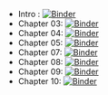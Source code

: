 - Intro     : [![Binder](https://mybinder.org/badge_logo.svg)](https://mybinder.org/v2/gh/Ziaeemehr/mndynamics/main?labpath=mndynamics%2Fexamples%2FIntro.ipynb)
- Chapter 03: [![Binder](https://mybinder.org/badge_logo.svg)](https://mybinder.org/v2/gh/Ziaeemehr/mndynamics/main?labpath=mndynamics%2Fexamples%2FChap_03.ipynb)
- Chapter 04: [![Binder](https://mybinder.org/badge_logo.svg)](https://mybinder.org/v2/gh/Ziaeemehr/mndynamics/main?labpath=mndynamics%2Fexamples%2FChap_04.ipynb)
- Chapter 05: [![Binder](https://mybinder.org/badge_logo.svg)](https://mybinder.org/v2/gh/Ziaeemehr/mndynamics/main?labpath=mndynamics%2Fexamples%2FChap_05.ipynb)
- Chapter 07: [![Binder](https://mybinder.org/badge_logo.svg)](https://mybinder.org/v2/gh/Ziaeemehr/mndynamics/main?labpath=mndynamics%2Fexamples%2FChap_07.ipynb)
- Chapter 08: [![Binder](https://mybinder.org/badge_logo.svg)](https://mybinder.org/v2/gh/Ziaeemehr/mndynamics/main?labpath=mndynamics%2Fexamples%2FChap_08.ipynb)
- Chapter 09: [![Binder](https://mybinder.org/badge_logo.svg)](https://mybinder.org/v2/gh/Ziaeemehr/mndynamics/main?labpath=mndynamics%2Fexamples%2FChap_09.ipynb)
- Chapter 10: [![Binder](https://mybinder.org/badge_logo.svg)](https://mybinder.org/v2/gh/Ziaeemehr/mndynamics/main?labpath=mndynamics%2Fexamples%2FChap_10.ipynb)
